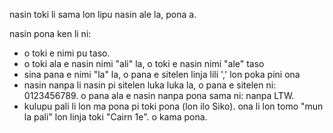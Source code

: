 nasin toki li sama lon lipu nasin ale la, pona a.

nasin pona ken li ni:
- o toki e nimi pu taso. 
- o toki ala e nasin nimi "ali" la, o toki e nasin nimi "ale" taso
- sina pana e nimi "la" la, o pana e sitelen linja lili ',' lon poka pini ona
- nasin nanpa li nasin pi sitelen luka luka la, o pana e sitelen ni: 0123456789. o pana ala e nasin nanpa pona sama ni: nanpa LTW.
- kulupu pali li lon ma pona pi toki pona (lon ilo Siko). ona li lon tomo "mun la pali" lon linja toki "Cairn 1e". o kama pona.
